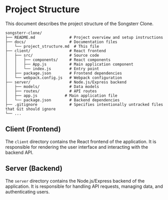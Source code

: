 # Project Structure

This document describes the project structure of the Songsterr Clone.

```
songsterr-clone/
├── README.md               # Project overview and setup instructions
├── docs/                   # Documentation files
│   └── project_structure.md  # This file
├── client/                 # React frontend
│   ├── src/                # Source code
│   │   ├── components/     # React components
│   │   ├── App.js          # Main application component
│   │   └── index.js        # Entry point
│   ├── package.json        # Frontend dependencies
│   └── webpack.config.js   # Webpack configuration
├── server/                 # Node.js/Express backend
│   ├── models/             # Data models
│   ├── routes/             # API routes
│   ├── app.js            # Main application file
│   └── package.json        # Backend dependencies
├── .gitignore              # Specifies intentionally untracked files that Git should ignore
└── ...
```

## Client (Frontend)

The `client` directory contains the React frontend of the application. It is responsible for rendering the user interface and interacting with the backend API.

## Server (Backend)

The `server` directory contains the Node.js/Express backend of the application. It is responsible for handling API requests, managing data, and authenticating users.

